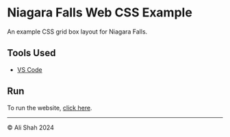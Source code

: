 # Niagara Falls Web CSS Example

An example CSS grid box layout for Niagara Falls.

## Tools Used

- [VS Code](https://code.visualstudio.com/ "VS Code")

## Run

To run the website, [click here](https://alikshah.github.io/web-css-niagara-falls-example/).

---

&copy; Ali Shah 2024

